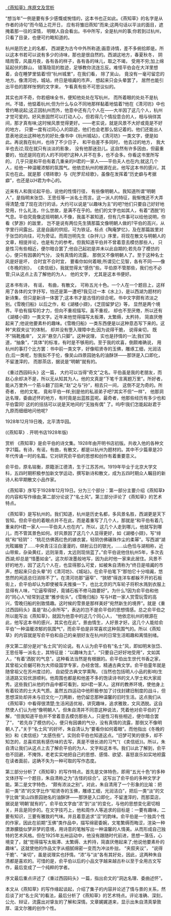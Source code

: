 [《燕知草》序原文及赏析](https://www.vrrw.net/wx/14324.html)

“想当年”一例是要有多少感慨或惋惜的，这本书也正如此。《燕知草》的名字是从作者的诗句“而今陌上花开日， 应有将雏旧燕知”而来;这两句话以平淡的面目，遮掩着那一往的深情， 明眼人自会看出。书中所写，全是杭州的事;你若到过杭州， 只看了目录，也便可约略知道的。

杭州是历史上的名都， 西湖更为古今中外所称道;画意诗情，差不多俯拾即是。所以这本书若可以说有多少的诗味，那也是很自然的。西湖这地方，春夏秋冬， 阴晴雨雪，风晨月夜，各有各的样子，各有各的味儿，取之不竭， 受用不穷;加上绵延起伏的群山， 错落隐现的胜迹，足够教你流连忘反。难怪平伯会在大洋里想着，会在睡梦里惦着!但“杭州城里”，在我们看， 除了吴山， 竟没有一毫可留恋的地方。像清河坊，城站，终日是喧阗的市声， 想起来只会头晕罢了， 居然也能引出平伯的那样怅惘的文字来， 乍看真有些不可思议似的。

其实也并不奇，你若细味全书，便知他处处在写杭州， 而所着眼的处处不是杭州。不错，他惦着杭州;但为什么与众不同地那样黏着地惦着?他在《清河坊》中也曾约略说起;这正因杭州而外，他意中还有几个人在——大半因了这几个人，杭州才觉可爱的。好风景固然可以打动人心，但若得几个情投意合的人，相与徜徉其间，那才真有味;这时候风景觉得更好。——老实说，就是风景不大好或竟是不好的地方， 只要一度有过同心人的踪迹，他们也会老那么惦记着的。他们还能出人意表地说出这种地方的好处;像书中《杭州城站》，《清河坊》一类文字，便是如此。再说我在杭州，也待了不少日子， 和平伯差不多同时， 他去过的地方， 我大半也去过;现在就只有淡淡的影象， 没有他那迷劲儿。这自然有许多因由，但最重要的，怕还是同在的人的不同吧?这种人并不在多，也不会多。你看这书里所写的， 几乎只是和平伯有着几重亲的H君的一家人——平伯夫人也在内;就这几个人，给他一种温暖浓郁的氛围气。他依恋杭州的根源在此，他写这本书的感兴，其实也在此。就是那《塔砖歌》与《陀罗尼经歌》，虽像在发挥着“历史癖与考据癖”，也还是以H君为中心的。

近来有人和我论起平伯，说他的性情行径， 有些像明朝人。我知道所谓“明朝人”，是指明末张岱、王思任等一派名士而言。这一派人的特征，我惭愧还不大弄得清楚;借了现在流行的话，大约可以说是“以趣味为主”的吧?他们只要自己好好地受用，什么礼法，什么世故，是满不在乎的。他们的文字也如其人，有着“洒脱”的气息。平伯究竟像这班明朝人不像，我虽不甚知道，但有几件事可以给他说明，你看《梦游》的跋里， 岂不是说有两位先生猜那篇文像明朝人做的?平伯的高兴，从字里行间露出。这是自画的供招，可为铁证。标点《陶庵梦忆》，及在那篇跋里对于张岱的向往，可为旁证。而周岂明先生《杂拌儿》序里，将现在散文与明朝人的文章，相提并论，也是有力的参考。但我知道平伯并不曾着意去模仿那些人， 只是性习有些相近，便尔暗合罢了;他自己起初是并未以此自期的;若先存了模仿的心，便只有因袭的气分， 没有真情的流露， 那倒又不像明朝人了。至于这种名士风是好是坏， 合时宜不合时宜， 要看你如何着眼;所谓见仁见智，各有不同——像《冬晚的别》， 《卖信纸》，我就觉得太“感伤”些。平伯原不管那些，我们也不必管;只从这点上去了解他的为人， 他的文字， 尤其是这本书便好。

这本书有诗， 有谣， 有曲，有散文， 可称五光十色。一个人在一个题目上，这样用了各体的文字抒写，怕还是第一遭吧?我见过一本《水上》，是以西湖为题材的新诗集，但只是新诗一体罢了;这本书才是古怪的综合呢。书中文字颇有浓淡之别。《雪晚归船》以后之作，和《湖楼小撷》，《芝田留梦记》等， 显然是两个境界。平伯有描写的才力，但向不重视描写。虽不重视， 却也不至厌倦，所以还有《湖楼小撷》一类文字。近年来他觉得描写太板滞，太繁缛，太矜持， 简直厌倦起来了;他说他要素朴的趣味。《雪晚归船》一类东西便是以这种意态写下来的。这种“夹叙夹议”的体制， 却并没有堕入理障中去;因为说得干脆， 说得亲切， 既不“隔靴搔痒”， 又非“悬空八只脚”。这种说理， 实也是抒情的一法;我们知道，“抽象”，“具体”的标准，有时是不够用的。至于我的欢喜，倒颇难确说， 用杭州的事打个比方罢：书中前一类文字，好像昭贤寺的玉佛，雕琢工细，光润洁白;后一类呢，恕我拟不于伦，像吴山四景园驰名的油酥饼——那饼是入口即化， 不留渣滓的， 而那茶店，据说是“明朝”就有的。

《重过西园码头》这一篇， 大约可以当得“奇文”之名。平伯虽是我的老朋友，而赵心余却决不是，所以无从知其为人。他的文真是“下笔千言离题万里”。所好者，能从万里外一个筋斗翻了回来;“赵”之与“孙”，相去只一间， 这倒不足为奇的。所奇者， 他的文笔， 竟和平伯一样;别是他的私淑弟子吧?其实不但“一样”， 他那洞达名理，委曲述怀的地方，有时竟是出蓝胜蓝呢。最奇者，他那些经历有多少也和平伯雷同! 这的的括括可以说是天地间的“无独有偶” 了。呜呼!我们怎能起赵君于九原而细细地问他呢?

1928年12月19日晚，北平清华园。

(《燕知草》. 开明书店1928年版)



赏析 《燕知草》是俞平伯的诗文集。1928年由开明书店初版。共收入他的各种文字21篇。有诗，有谣，有曲，有散文，都是以杭州为题材的。其中不少篇章是20年代传诵一时的名篇。它对研究俞平伯的思想和创作有着重要意义。

俞平伯，原名铭衡，原籍浙江德清，生于江苏苏州。1919年毕业于北京大学文科，五四时期积极参加新文学运动，撰写新诗和散文，成为五四时期众人瞩目的新诗人和早期散文小品作家。

《燕知草》序写于1928年12月19日。分为三个部分：第一部分主要介绍《燕知草》的内容和写作缘由;第二部分论说了“名士风”。第三部分评论了《燕知草》的艺术特点。

《燕知草》是写杭州的。我们知道，杭州是历史名都，多风景名胜，西湖更是天下皆知。但俞平伯的着眼点并不在此，而是着重写了几个人，那就是“和平伯有着几重亲的H君一家人——平伯夫人也在内”。所以，这几个人走到哪儿，他就写到哪儿，而不管其景色如何。好风景因了这几个人显得更好，如《湖楼小撷》，写“绯桃”和“轻阴”： “桃花仿佛茜红色的嫁衣裳，轻阴仿佛碾珠作尘的柔幂”。写西湖“湖光眩媚极了……中央青汪汪白漫漫的，缬射云日的银光，……山色恰与湖相称，近山带紫，杂染黄红，远则渐青，太远则现俏蓝了。”俞平伯说他住杭州5年，多次去西湖;却总是“惜墨如金”。这次却泼墨般地写，因为此时他一家来此居住。风景不好的地方，因了这几个人在，也显得那么可爱，如被朱自清称为“终日是喧阗的市声，想起来只会头晕”的《清河坊》、《城站》。在俞平伯笔下“那怕它十分喧阗，悠悠然的闲适总归消除不了”。在清河坊那“逼窄”、“狭陋”得连洋车都躲不开的石板街上，俞平伯却认为即使被车夫推搡一下，也比北京的汽车轮子将积水溅到衣服上显得有人味，“它逼窄得好，竟铺石板不修马路要好”。为什么?因为俞平伯和他的“同心人”经常到这里“雅步街头”。《雪晚归船》写与H君一家人赏雪玩雪的高兴，雪晚归船的别致情趣。这时候的雪景是那样美好“宛然新生的境界”。就是《重过西园码头》虽是“赵心余所写”，表达的岂不是俞平伯的思想情感。总之俞平伯之所以能写出《燕知草》，就因为他意中的这几个同心人， “他依恋杭州的根源在此，他写这本书的感兴，其实也在此”。景由情生，人好景才好。这几个人能给俞平伯“一种温暖浓郁的氛围气”，而俞平伯是非常喜欢这种氛围气的。所以《燕知草》的内容就是写俞平伯和自己的亲朋好友在杭州的日常生活暇趣和离情别绪。

序文第二部分是对“名士风”的论说。有人认为俞平伯有“名士”风，即如明末张岱、王思任等一派名士，其特征是：“以趣味为主”，“只要自己好好地受用”，文如其人，“有着‘洒脱’的气息”。这种看法当然是有根据的。俞平伯出生世代书香之家，其曾祖父俞樾可称为大师级国学专家，办经舍馆，精通古典文学。俞平伯童年就是随曾祖父在苏州度过的， 自幼受古典文学熏陶， (当然也包括明人小品的影响)生活道路又较优游顺利。他周围也都是和他差不多的饱读诗书的文人学士和大家闺秀。这些我们从他的作品中都可看到，如H君一家人。这样的教养环境，使他身上有着较浓的士大夫气质。虽然五四运动中他积极参加了讨伐封建旧制度的战斗，但思想深处却并未与旧文化一刀两断，他仍留恋那种温馨的旧时生活。这点我们从《燕知草》中看得很清楚;生活闲适优裕，讲究趣味，追求雅致，文风洒脱。这自然使人们认为他“像明朝人”。但朱自清并不同意这种说法，凭着他对俞平伯的了解，“但我知道平伯并不曾着意去模仿那些人，只是性习有些相近，便尔暗合罢了”， “若先存了模仿的心，便只有因袭的气分，没有真情的流露，那倒又不像明朝人了。”关于“名士风”的好坏，朱自清认为“要看你如何着眼”。而他指出《冬晚的别》和《卖信纸》“太感伤些”。实则俞平伯也知道这点。“旧梦可笑的很多，却不知怎的，总喜欢挑有感伤味的去写，真是不很长进的习气”( 《卖信纸》)。所以，朱自清让我们从这点上去了解俞平伯的为人、文字和这本书。我们以此了解到，俞平伯不回避，不掩饰，老老实实地把自己的思想、感情、欲望、喜怒哀乐如实地袒露在读者面前，这确不失为一种可取的写作态度。

第三部分分析了《燕知草》的写作特点。首先是文体特色，即用“五光十色”的多种文体抒写一个题目，朱自清称之为“古怪的综合”。这写出了俞平伯的多种文学才能。第二是文字特色， “颇有浓淡之别”。对此，朱自清用了一个形象的比喻：把前一类“浓”的文字比作“昭贤寺的玉佛，雕琢工细，光润洁白”，把后一类“淡”的文字比做“吴山四景园驰名的油酥饼——那饼是入口即化，不留渣滓的，而那菜店，据说是‘明朝’就有的”。俞平伯文字由“浓”到“淡”的变化，与他的思想变化密切相关，并且是同步的。在文字技巧上，他和周作人等追求的目标是：一要有趣味，二要有知识，三要有雅致的气味。并且着意追求“涩”的韵味。俞平伯是一个独具个性的作家，因此在前期“玉佛”类作品中，描写绵密委婉，文笔繁缛而晦涩，渲染一种漂渺朦胧似梦非梦的意境，用诗意的笔触写出一种温馨的人情美。从而形成自己独特的艺术风格。但在1925年五卅运动中，他没有跟随时代前进，思想一落伍，心境变了，就“觉得描写太板滞、太繁缛、太矜持，简直厌倦起来了;他说他要素朴的趣味”。这就使他的作品文字从细腻绵密一变而为冲淡朴拙， “夹叙夹议”， “说得干脆”、“亲切”，虽是说理实也抒情。“浓”与“淡”各有其好处，因此，这两种朱自清都是喜欢的。可惜的是，俞平伯以后的小品文字越来越古朴以至于全用古文写作，最后变成了一个纯粹的学者。

序文最后重点评述了《重过西园码头》一篇，指出俞文的“洞达名理、委曲述怀”。

本文从《燕知草》的写作缘起谈起，介绍了集子的内容并论述了情与景的关系，然后谈了对“名士风”的看法，最后分析了《燕知草》的艺术特点。评论准确、深刻，公允、辩证，流露出对挚友的了解和深情。文章娓娓道来，显示出朱自清真挚敦厚、温文尔雅的创作个性。

